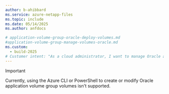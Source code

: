 ```yaml
---
author: b-ahibbard
ms.service: azure-netapp-files
ms.topic: include
ms.date: 05/14/2025
ms.author: anfdocs

# application-volume-group-oracle-deploy-volumes.md
#application-volume-group-manage-volumes-oracle.md
ms.custom:
  - build-2025
# Customer intent: "As a cloud administrator, I want to manage Oracle application volume group volumes through the Azure CLI or PowerShell, so that I can streamline volume creation and modifications in my cloud environment."
--- 
```


>[!IMPORTANT]
>Currently, using the Azure CLI or PowerShell to create or modify Oracle application volume group volumes isn't supported. 